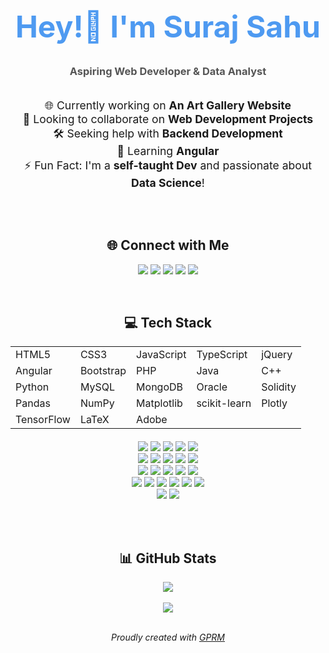 <!-- GitHub Profile README - Enhanced Version -->

<h1 align="center" style="font-size: 3rem; color: #4e9af1;">Hey!👋 I'm Suraj Sahu</h1>
<h3 align="center" style="color: #555;">Aspiring Web Developer & Data Analyst</h3>

<br>

<div align="center" style="font-size: 1.1rem;">
  🌐 Currently working on <strong>An Art Gallery Website</strong> <br>
  🤝 Looking to collaborate on <strong>Web Development Projects</strong> <br>
  🛠️ Seeking help with <strong>Backend Development</strong> <br>
  🌱 Learning <strong>Angular</strong> <br>
  ⚡ Fun Fact: I'm a <strong>self-taught Dev</strong> and passionate about <strong>Data Science</strong>!
</div>

<br><br>

<h2 align="center">🌐 Connect with Me</h2>
<p align="center">
  <a href="https://linkedin.com/in/surajsahumrj"><img src="https://img.shields.io/badge/LinkedIn-%230077B5.svg?&style=for-the-badge&logo=linkedin&logoColor=white"/></a>
  <a href="https://facebook.com/surajsahumrj"><img src="https://img.shields.io/badge/Facebook-%231877F2.svg?&style=for-the-badge&logo=facebook&logoColor=white"/></a>
  <a href="https://instagram.com/surajsahumrj"><img src="https://img.shields.io/badge/Instagram-%23E4405F.svg?&style=for-the-badge&logo=instagram&logoColor=white"/></a>
  <a href="https://x.com/surajsahumrj"><img src="https://img.shields.io/badge/X-black.svg?&style=for-the-badge&logo=X&logoColor=white"/></a>
  <a href="https://youtube.com/@surajsahumrj"><img src="https://img.shields.io/badge/YouTube-%23FF0000.svg?&style=for-the-badge&logo=youtube&logoColor=white"/></a>
</p>

<br>

<h2 align="center">💻 Tech Stack</h2>

<div align="center">
  <table style="border-collapse: collapse; font-size: 1rem;">
    <tr>
      <td>HTML5</td>
      <td>CSS3</td>
      <td>JavaScript</td>
      <td>TypeScript</td>
      <td>jQuery</td>
    </tr>
    <tr>
      <td>Angular</td>
      <td>Bootstrap</td>
      <td>PHP</td>
      <td>Java</td>
      <td>C++</td>
    </tr>
    <tr>
      <td>Python</td>
      <td>MySQL</td>
      <td>MongoDB</td>
      <td>Oracle</td>
      <td>Solidity</td>
    </tr>
    <tr>
      <td>Pandas</td>
      <td>NumPy</td>
      <td>Matplotlib</td>
      <td>scikit-learn</td>
      <td>Plotly</td>
    </tr>
    <tr>
      <td>TensorFlow</td>
      <td>LaTeX</td>
      <td>Adobe</td>
      <td colspan="2"></td>
    </tr>
  </table>
</div>

<div align="center" style="margin-top: 20px;">
  <!-- Tech Stack Icons (grouped) -->
  <img src="https://img.shields.io/badge/html5-%23E34F26.svg?style=flat&logo=html5&logoColor=white"/>
  <img src="https://img.shields.io/badge/css3-%231572B6.svg?style=flat&logo=css3&logoColor=white"/>
  <img src="https://img.shields.io/badge/javascript-%23323330.svg?style=flat&logo=javascript&logoColor=%23F7DF1E"/>
  <img src="https://img.shields.io/badge/typescript-%23007ACC.svg?style=flat&logo=typescript&logoColor=white"/>
  <img src="https://img.shields.io/badge/jquery-%230769AD.svg?style=flat&logo=jquery&logoColor=white"/><br>

  <img src="https://img.shields.io/badge/angular-%23DD0031.svg?style=flat&logo=angular&logoColor=white"/>
  <img src="https://img.shields.io/badge/bootstrap-%238511FA.svg?style=flat&logo=bootstrap&logoColor=white"/>
  <img src="https://img.shields.io/badge/php-%23777BB4.svg?style=flat&logo=php&logoColor=white"/>
  <img src="https://img.shields.io/badge/java-%23ED8B00.svg?style=flat&logo=openjdk&logoColor=white"/>
  <img src="https://img.shields.io/badge/c++-%2300599C.svg?style=flat&logo=c%2B%2B&logoColor=white"/><br>

  <img src="https://img.shields.io/badge/python-3670A0?style=flat&logo=python&logoColor=ffdd54"/>
  <img src="https://img.shields.io/badge/mysql-4479A1.svg?style=flat&logo=mysql&logoColor=white"/>
  <img src="https://img.shields.io/badge/MongoDB-%234ea94b.svg?style=flat&logo=mongodb&logoColor=white"/>
  <img src="https://img.shields.io/badge/Oracle-F80000?style=flat&logo=oracle&logoColor=white"/>
  <img src="https://img.shields.io/badge/Solidity-%23363636.svg?style=flat&logo=solidity&logoColor=white"/><br>

  <img src="https://img.shields.io/badge/pandas-%23150458.svg?style=flat&logo=pandas&logoColor=white"/>
  <img src="https://img.shields.io/badge/numpy-%23013243.svg?style=flat&logo=numpy&logoColor=white"/>
  <img src="https://img.shields.io/badge/Matplotlib-%23ffffff.svg?style=flat&logo=Matplotlib&logoColor=black"/>
  <img src="https://img.shields.io/badge/scikit--learn-%23F7931E.svg?style=flat&logo=scikit-learn&logoColor=white"/>
  <img src="https://img.shields.io/badge/Plotly-%233F4F75.svg?style=flat&logo=plotly&logoColor=white"/>
  <img src="https://img.shields.io/badge/TensorFlow-%23FF6F00.svg?style=flat&logo=TensorFlow&logoColor=white"/><br>

  <img src="https://img.shields.io/badge/latex-%23008080.svg?style=flat&logo=latex&logoColor=white"/>
  <img src="https://img.shields.io/badge/adobe-%23FF0000.svg?style=flat&logo=adobe&logoColor=white"/>
</div>

<br><br>

<h2 align="center">📊 GitHub Stats</h2>
<div align="center">
  <img src="https://github-readme-stats.vercel.app/api/top-langs/?username=surajsahumrj&theme=dark&hide_border=false&include_all_commits=true&count_private=true&layout=compact"/>
  <br><br>
  <a href="https://visitcount.itsvg.in">
    <img src="https://visitcount.itsvg.in/api?id=surajsahumrj&icon=0&color=0"/>
  </a>
</div>

<br>

<p align="center">
  <i>Proudly created with <a href="https://gprm.itsvg.in">GPRM</a></i>
</p>
